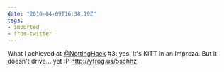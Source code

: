 ```yaml
---
date: "2010-04-09T16:38:19Z"
tags:
- imported
- from-twitter
---
```

What I achieved at [@NottingHack](/twitter/#/NottingHack) #3: yes. It's KITT in an Impreza. But it doesn't drive… yet :P http://yfrog.us/5schhz
